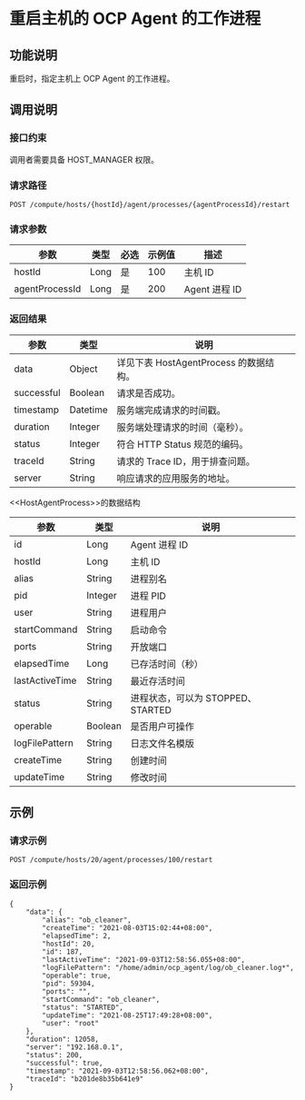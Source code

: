 重启主机的 OCP Agent 的工作进程
==========================================



功能说明
-------------------------

重启时，指定主机上 OCP Agent 的工作进程。

调用说明
-------------------------

### 接口约束

调用者需要具备 HOST_MANAGER 权限。

### 请求路径

`POST /compute/hosts/{hostId}/agent/processes/{agentProcessId}/restart`

### 请求参数



|       参数       |  类型  | 必选 | 示例值 |     描述      |
|----------------|------|----|-----|-------------|
| hostId         | Long | 是  | 100 | 主机 ID       |
| agentProcessId | Long | 是  | 200 | Agent 进程 ID |



### 返回结果



|     参数     |    类型    |              说明              |
|------------|----------|------------------------------|
| data       | Object   | 详见下表 HostAgentProcess 的数据结构。 |
| successful | Boolean  | 请求是否成功。                      |
| timestamp  | Datetime | 服务端完成请求的时间戳。                 |
| duration   | Integer  | 服务端处理请求的时间（毫秒）。              |
| status     | Integer  | 符合 HTTP Status 规范的编码。        |
| traceId    | String   | 请求的 Trace ID，用于排查问题。         |
| server     | String   | 响应请求的应用服务的地址。                |



\<\<HostAgentProcess\>\>的数据结构


|       参数       |   类型    |            说明            |
|----------------|---------|--------------------------|
| id             | Long    | Agent 进程 ID              |
| hostId         | Long    | 主机 ID                    |
| alias          | String  | 进程别名                     |
| pid            | Integer | 进程 PID                   |
| user           | String  | 进程用户                     |
| startCommand   | String  | 启动命令                     |
| ports          | String  | 开放端口                     |
| elapsedTime    | Long    | 已存活时间（秒）                 |
| lastActiveTime | String  | 最近存活时间                   |
| status         | String  | 进程状态，可以为 STOPPED、STARTED |
| operable       | Boolean | 是否用户可操作                  |
| logFilePattern | String  | 日志文件名模版                  |
| createTime     | String  | 创建时间                     |
| updateTime     | String  | 修改时间                     |



示例
-----------------------

### 请求示例

`POST /compute/hosts/20/agent/processes/100/restart`

### 返回示例

```unknow
{
    "data": {
        "alias": "ob_cleaner",
        "createTime": "2021-08-03T15:02:44+08:00",
        "elapsedTime": 2,
        "hostId": 20,
        "id": 187,
        "lastActiveTime": "2021-09-03T12:58:56.055+08:00",
        "logFilePattern": "/home/admin/ocp_agent/log/ob_cleaner.log*",
        "operable": true,
        "pid": 59304,
        "ports": "",
        "startCommand": "ob_cleaner",
        "status": "STARTED",
        "updateTime": "2021-08-25T17:49:28+08:00",
        "user": "root"
    },
    "duration": 12058,
    "server": "192.168.0.1",
    "status": 200,
    "successful": true,
    "timestamp": "2021-09-03T12:58:56.062+08:00",
    "traceId": "b201de8b35b641e9"
}
```
